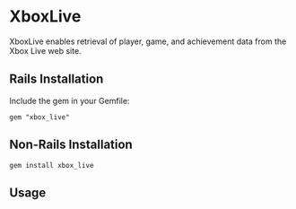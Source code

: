 # XboxLive

XboxLive enables retrieval of player, game, and achievement data from
the Xbox Live web site.

## Rails Installation

Include the gem in your Gemfile:

    gem "xbox_live"

## Non-Rails Installation

    gem install xbox_live

## Usage


